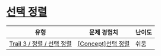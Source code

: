 # [선택 정렬](https://www.codetree.ai/trails/complete/curated-cards/intro-selection-sort)

|유형|문제 경험치|난이도|
|---|---|---|
|[Trail 3 / 정렬 / 선택 정렬](https://www.codetree.ai/trail-info/novice-high/)|[[Concept]선택 정렬](https://www.codetree.ai/trails/complete/curated-cards/intro-selection-sort/)|쉬움|

